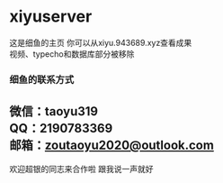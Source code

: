 # xiyuserver
 
这是细鱼的主页 你可以从xiyu.943689.xyz查看成果
<br>
视频、typecho和数据库部分被移除
### 细鱼的联系方式
微信：taoyu319<br>
QQ：2190783369<br>
邮箱：zoutaoyu2020@outlook.com
<br>
---
欢迎超银的同志来合作啦 跟我说一声就好

